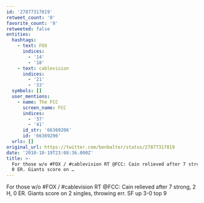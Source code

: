 ```yaml
---
id: '27877317819'
retweet_count: '0'
favorite_count: '0'
retweeted: false
entities:
  hashtags:
    - text: FOX
      indices:
        - '14'
        - '18'
    - text: cablevision
      indices:
        - '21'
        - '33'
  symbols: []
  user_mentions:
    - name: The FCC
      screen_name: FCC
      indices:
        - '37'
        - '41'
      id_str: '66369206'
      id: '66369206'
  urls: []
original_url: https://twitter.com/benbalter/status/27877317819
date: '2010-10-19T23:08:36.000Z'
title: >-
  For those w/o #FOX / #cablevision RT @FCC: Cain relieved after 7 strong, 2 H,
  0 ER. Giants score on …
---
```


For those w/o #FOX / #cablevision RT @FCC: Cain relieved after 7 strong, 2 H, 0 ER. Giants score on 2 singles, throwing err. SF up 3-0 top 9